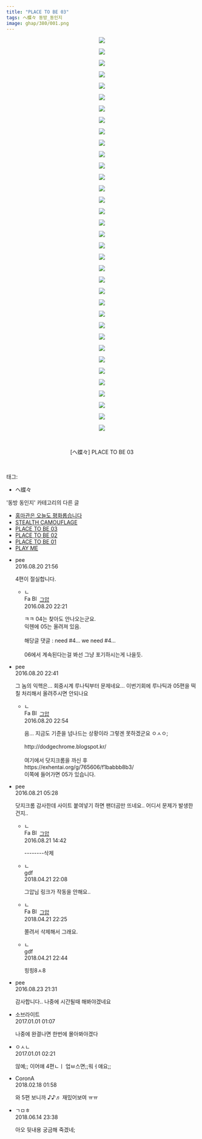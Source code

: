 ```yaml
---
title: "PLACE TO BE 03"
tags: ヘ蝶々 동방_동인지
image: ghap/380/001.png
---
```

<div class="article">
<p style="text-align: center; clear: none; float: none;"><img src="{{ site.nasurl }}/ghap/380/001.png"/></p>
<p style="text-align: center; clear: none; float: none;"><img src="{{ site.nasurl }}/ghap/380/002.png"/></p>
<p style="text-align: center; clear: none; float: none;"><img src="{{ site.nasurl }}/ghap/380/003.jpg"/></p>
<p style="text-align: center; clear: none; float: none;"><img src="{{ site.nasurl }}/ghap/380/004.jpg"/></p>
<p style="text-align: center; clear: none; float: none;"><img src="{{ site.nasurl }}/ghap/380/005.jpg"/></p>
<p style="text-align: center; clear: none; float: none;"><img src="{{ site.nasurl }}/ghap/380/006.jpg"/></p>
<p style="text-align: center; clear: none; float: none;"><img src="{{ site.nasurl }}/ghap/380/007.jpg"/></p>
<p style="text-align: center; clear: none; float: none;"><img src="{{ site.nasurl }}/ghap/380/008.jpg"/></p>
<p style="text-align: center; clear: none; float: none;"><img src="{{ site.nasurl }}/ghap/380/009.jpg"/></p>
<p style="text-align: center; clear: none; float: none;"><img src="{{ site.nasurl }}/ghap/380/010.jpg"/></p>
<p style="text-align: center; clear: none; float: none;"><img src="{{ site.nasurl }}/ghap/380/011.jpg"/></p>
<p style="text-align: center; clear: none; float: none;"><img src="{{ site.nasurl }}/ghap/380/012.jpg"/></p>
<p style="text-align: center; clear: none; float: none;"><img src="{{ site.nasurl }}/ghap/380/013.jpg"/></p>
<p style="text-align: center; clear: none; float: none;"><img src="{{ site.nasurl }}/ghap/380/014.jpg"/></p>
<p style="text-align: center; clear: none; float: none;"><img src="{{ site.nasurl }}/ghap/380/015.jpg"/></p>
<p style="text-align: center; clear: none; float: none;"><img src="{{ site.nasurl }}/ghap/380/016.jpg"/></p>
<p style="text-align: center; clear: none; float: none;"><img src="{{ site.nasurl }}/ghap/380/017.jpg"/></p>
<p style="text-align: center; clear: none; float: none;"><img src="{{ site.nasurl }}/ghap/380/018.jpg"/></p>
<p style="text-align: center; clear: none; float: none;"><img src="{{ site.nasurl }}/ghap/380/019.jpg"/></p>
<p style="text-align: center; clear: none; float: none;"><img src="{{ site.nasurl }}/ghap/380/020.jpg"/></p>
<p style="text-align: center; clear: none; float: none;"><img src="{{ site.nasurl }}/ghap/380/021.jpg"/></p>
<p style="text-align: center; clear: none; float: none;"><img src="{{ site.nasurl }}/ghap/380/022.jpg"/></p>
<p style="text-align: center; clear: none; float: none;"><img src="{{ site.nasurl }}/ghap/380/023.jpg"/></p>
<p style="text-align: center; clear: none; float: none;"><img src="{{ site.nasurl }}/ghap/380/024.jpg"/></p>
<p style="text-align: center; clear: none; float: none;"><img src="{{ site.nasurl }}/ghap/380/025.jpg"/></p>
<p style="text-align: center; clear: none; float: none;"><img src="{{ site.nasurl }}/ghap/380/026.jpg"/></p>
<p style="text-align: center; clear: none; float: none;"><img src="{{ site.nasurl }}/ghap/380/027.jpg"/></p>
<p style="text-align: center; clear: none; float: none;"><img src="{{ site.nasurl }}/ghap/380/028.jpg"/></p>
<p style="text-align: center; clear: none; float: none;"><img src="{{ site.nasurl }}/ghap/380/029.jpg"/></p>
<p style="text-align: center; clear: none; float: none;"><img src="{{ site.nasurl }}/ghap/380/030.jpg"/></p>
<p style="text-align: center; clear: none; float: none;"><img src="{{ site.nasurl }}/ghap/380/031.jpg"/></p>
<p style="text-align: center; clear: none; float: none;"><img src="{{ site.nasurl }}/ghap/380/032.jpg"/></p>
<p style="text-align: center; clear: none; float: none;"><img src="{{ site.nasurl }}/ghap/380/033.jpg"/></p>
<p style="text-align: center; clear: none; float: none;"><img src="{{ site.nasurl }}/ghap/380/034.jpg"/></p>
<p style="text-align: center; clear: none; float: none;"><img src="{{ site.nasurl }}/ghap/380/035.jpg"/></p>
<p style="text-align: center; clear: none; float: none;"><br/></p>
<p style="text-align: center; clear: none; float: none;">[ヘ蝶々] PLACE TO BE 03</p>
<p><br/></p>
</div><div class="tagTrail">
<p>태그: </p>
<ul>
<li>ヘ蝶々</li>
</ul>
</div><div class="another">
<p>'동방 동인지' 카테고리의 다른 글</p>
<ul>
<li><a href="/2016-06-20-ghap_383">홍마관은 오늘도 평화롭습니다</a></li>
<li><a href="/2016-06-20-ghap_381">STEALTH CAMOUFLAGE</a></li>
<li><a href="/2016-06-20-ghap_380">PLACE TO BE 03</a></li>
<li><a href="/2016-06-20-ghap_379">PLACE TO BE 02</a></li>
<li><a href="/2016-06-20-ghap_378">PLACE TO BE 01</a></li>
<li><a href="/2016-06-20-ghap_377">PLAY ME</a></li>
</ul>
</div><div class="cb_module cb_fluid">
<div class="cb_wrt cb_profile">
<div class="comment">
<ul>
<li class="cb_thumb_off" id="comment14786324">
<div class="cb_comment_area">
<div class="cb_info_area">
<div class="cb_section">
<span class="cb_nick_name">pee</span>
</div>
<div class="cb_section">
<span class="cb_date">2016.08.20 21:56 </span>
</div>
</div>
<div class="cb_dsc_comment">
<p class="cb_dsc">
											4편이 절실합니다.
										</p>
</div>
<ul>
<li class="cb_thumb_off" id="comment14786336">
<span class="cb_bu_subnode">ㄴ</span>
<div class="cb_comment_area">
<div class="cb_info_area">
<div class="cb_section">
<span class="cb_nick_name"><img alt="Favicon of https://ghaptouhou.tistory.com" height="16" onerror="this.onerror=null;this.parentNode.removeChild(this)" src="https://ghaptouhou.tistory.com/favicon.ico" width="16"/> <img alt="BlogIcon" height="16" onerror="this.parentNode.removeChild(this)" src="https://ghaptouhou.tistory.com/index.gif" width="16"/> <a href="https://ghaptouhou.tistory.com" onclick="return openLinkInNewWindow(this)"> 그압</a><span class="tistoryProfileLayerTrigger" onclick='TistoryProfile.show(event, this, {"title":"\uc800\uae30 \uc774\uac70 \ub098\uc911\uc5d0 \uc218\uc815 \uac00\ub2a5\ud558\ub098\uc694","url":"https:\/\/ghap.tistory.com","nickname":"\uadf8\uc555","items":[]}); return false;'></span></span>
</div>
<div class="cb_section">
<span class="cb_date">2016.08.20 22:21 </span>
</div>
</div>
<div class="cb_dsc_comment">
<p class="cb_dsc">
																ㅋㅋ 04는 찾아도 안나오는군요.<br/>
익헨에 05는 올려져 있음.<br/>
<br/>
해당글 댓글 : need #4... we need #4...<br/>
<br/>
06에서 계속된다는걸 봐선 그냥 포기하시는게 나을듯.
															</p>
</div>
</div>
</li>
</ul>
</div></li>
<li class="cb_thumb_off" id="comment14786362">
<div class="cb_comment_area">
<div class="cb_info_area">
<div class="cb_section">
<span class="cb_nick_name">pee</span>
</div>
<div class="cb_section">
<span class="cb_date">2016.08.20 22:41 </span>
</div>
</div>
<div class="cb_dsc_comment">
<p class="cb_dsc">
											그 놈의 익헥은...   회중시계 루나틱부터 문제네요... 이번기회에 루나틱과 05편을 떡칠 처리해서 올려주시면 안되나요
										</p>
</div>
<ul>
<li class="cb_thumb_off" id="comment14786373">
<span class="cb_bu_subnode">ㄴ</span>
<div class="cb_comment_area">
<div class="cb_info_area">
<div class="cb_section">
<span class="cb_nick_name"><img alt="Favicon of https://ghaptouhou.tistory.com" height="16" onerror="this.onerror=null;this.parentNode.removeChild(this)" src="https://ghaptouhou.tistory.com/favicon.ico" width="16"/> <img alt="BlogIcon" height="16" onerror="this.parentNode.removeChild(this)" src="https://ghaptouhou.tistory.com/index.gif" width="16"/> <a href="https://ghaptouhou.tistory.com" onclick="return openLinkInNewWindow(this)"> 그압</a><span class="tistoryProfileLayerTrigger" onclick='TistoryProfile.show(event, this, {"title":"\uc800\uae30 \uc774\uac70 \ub098\uc911\uc5d0 \uc218\uc815 \uac00\ub2a5\ud558\ub098\uc694","url":"https:\/\/ghap.tistory.com","nickname":"\uadf8\uc555","items":[]}); return false;'></span></span>
</div>
<div class="cb_section">
<span class="cb_date">2016.08.20 22:54 </span>
</div>
</div>
<div class="cb_dsc_comment">
<p class="cb_dsc">
																음... 지금도 기준을 넘나드는 상황이라 그렇겐 못하겠군요 ㅇㅅㅇ;<br/>
<br/>
http://dodgechrome.blogspot.kr/<br/>
<br/>
 여기에서 닷지크롬을 까신 후 https://exhentai.org/g/765606/f1babbb8b3/ <br/>
 이쪽에 들어가면 05가 있습니다.
															</p>
</div>
</div>
</li>
</ul>
</div></li>
<li class="cb_thumb_off" id="comment14786551">
<div class="cb_comment_area">
<div class="cb_info_area">
<div class="cb_section">
<span class="cb_nick_name">pee</span>
</div>
<div class="cb_section">
<span class="cb_date">2016.08.21 05:28 </span>
</div>
</div>
<div class="cb_dsc_comment">
<p class="cb_dsc">
											닷지크롬 감사한데 사이트 붙여넣기 하면 팬더곰만 뜨네요.. 어디서 문제가 발생한건지..
										</p>
</div>
<ul>
<li class="cb_thumb_off" id="comment14786761">
<span class="cb_bu_subnode">ㄴ</span>
<div class="cb_comment_area">
<div class="cb_info_area">
<div class="cb_section">
<span class="cb_nick_name"><img alt="Favicon of https://ghaptouhou.tistory.com" height="16" onerror="this.onerror=null;this.parentNode.removeChild(this)" src="https://ghaptouhou.tistory.com/favicon.ico" width="16"/> <img alt="BlogIcon" height="16" onerror="this.parentNode.removeChild(this)" src="https://ghaptouhou.tistory.com/index.gif" width="16"/> <a href="https://ghaptouhou.tistory.com" onclick="return openLinkInNewWindow(this)"> 그압</a><span class="tistoryProfileLayerTrigger" onclick='TistoryProfile.show(event, this, {"title":"\uc800\uae30 \uc774\uac70 \ub098\uc911\uc5d0 \uc218\uc815 \uac00\ub2a5\ud558\ub098\uc694","url":"https:\/\/ghap.tistory.com","nickname":"\uadf8\uc555","items":[]}); return false;'></span></span>
</div>
<div class="cb_section">
<span class="cb_date">2016.08.21 14:42 </span>
</div>
</div>
<div class="cb_dsc_comment">
<p class="cb_dsc">
																--------삭제
															</p>
</div>
</div>
</li>
<li class="cb_thumb_off" id="comment15242786">
<span class="cb_bu_subnode">ㄴ</span>
<div class="cb_comment_area">
<div class="cb_info_area">
<div class="cb_section">
<span class="cb_nick_name">gdf</span>
</div>
<div class="cb_section">
<span class="cb_date">2018.04.21 22:08 </span>
</div>
</div>
<div class="cb_dsc_comment">
<p class="cb_dsc">
																그압님 링크가 작동을 안해요..
															</p>
</div>
</div>
</li>
<li class="cb_thumb_off" id="comment15242791">
<span class="cb_bu_subnode">ㄴ</span>
<div class="cb_comment_area">
<div class="cb_info_area">
<div class="cb_section">
<span class="cb_nick_name"><img alt="Favicon of https://ghaptouhou.tistory.com" height="16" onerror="this.onerror=null;this.parentNode.removeChild(this)" src="https://ghaptouhou.tistory.com/favicon.ico" width="16"/> <img alt="BlogIcon" height="16" onerror="this.parentNode.removeChild(this)" src="https://ghaptouhou.tistory.com/index.gif" width="16"/> <a href="https://ghaptouhou.tistory.com" onclick="return openLinkInNewWindow(this)"> 그압</a><span class="tistoryProfileLayerTrigger" onclick='TistoryProfile.show(event, this, {"title":"\uc800\uae30 \uc774\uac70 \ub098\uc911\uc5d0 \uc218\uc815 \uac00\ub2a5\ud558\ub098\uc694","url":"https:\/\/ghap.tistory.com","nickname":"\uadf8\uc555","items":[]}); return false;'></span></span>
</div>
<div class="cb_section">
<span class="cb_date">2018.04.21 22:25 </span>
</div>
</div>
<div class="cb_dsc_comment">
<p class="cb_dsc">
																쫄려서 삭제해서 그래요.
															</p>
</div>
</div>
</li>
<li class="cb_thumb_off" id="comment15242804">
<span class="cb_bu_subnode">ㄴ</span>
<div class="cb_comment_area">
<div class="cb_info_area">
<div class="cb_section">
<span class="cb_nick_name">gdf</span>
</div>
<div class="cb_section">
<span class="cb_date">2018.04.21 22:44 </span>
</div>
</div>
<div class="cb_dsc_comment">
<p class="cb_dsc">
																힝힝8ㅅ8
															</p>
</div>
</div>
</li>
</ul>
</div></li>
<li class="cb_thumb_off" id="comment14788177">
<div class="cb_comment_area">
<div class="cb_info_area">
<div class="cb_section">
<span class="cb_nick_name">pee</span>
</div>
<div class="cb_section">
<span class="cb_date">2016.08.23 21:31 </span>
</div>
</div>
<div class="cb_dsc_comment">
<p class="cb_dsc">
											감사합니다.. 나중에 시간될때 해봐야겠네요
										</p>
</div>
</div></li>
<li class="cb_thumb_off" id="comment14880577">
<div class="cb_comment_area">
<div class="cb_info_area">
<div class="cb_section">
<span class="cb_nick_name">소브라이트</span>
</div>
<div class="cb_section">
<span class="cb_date">2017.01.01 01:07 </span>
</div>
</div>
<div class="cb_dsc_comment">
<p class="cb_dsc">
											나중에 완결나면 한번에 몰아봐야겠다
										</p>
</div>
</div></li>
<li class="cb_thumb_off" id="comment14880601">
<div class="cb_comment_area">
<div class="cb_info_area">
<div class="cb_section">
<span class="cb_nick_name">ㅇㅅㄴ</span>
</div>
<div class="cb_section">
<span class="cb_date">2017.01.01 02:21 </span>
</div>
</div>
<div class="cb_dsc_comment">
<p class="cb_dsc">
											않예;; 이어얘 4편ㄴㅣ 업ㅂ스면;;워ㅓ얘요;; 
										</p>
</div>
</div></li>
<li class="cb_thumb_off" id="comment15201214">
<div class="cb_comment_area">
<div class="cb_info_area">
<div class="cb_section">
<span class="cb_nick_name">CoronA</span>
</div>
<div class="cb_section">
<span class="cb_date">2018.02.18 01:58 </span>
</div>
</div>
<div class="cb_dsc_comment">
<p class="cb_dsc">
											와 5편 보니까 ♪♪♬ 재밌어보여 ㅠㅠ
										</p>
</div>
</div></li>
<li class="cb_thumb_off" id="comment15270763">
<div class="cb_comment_area">
<div class="cb_info_area">
<div class="cb_section">
<span class="cb_nick_name">ㄱㅁㅎ</span>
</div>
<div class="cb_section">
<span class="cb_date">2018.06.14 23:38 </span>
</div>
</div>
<div class="cb_dsc_comment">
<p class="cb_dsc">
											아오 뒷내용 궁금해 죽겠네;
										</p>
</div>
</div></li>
</ul>
</div>
</div><!-- commentList close -->
</div>
